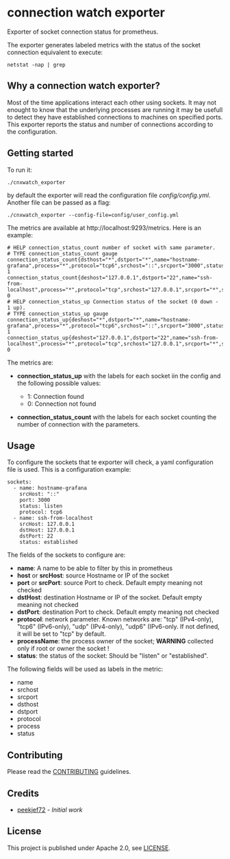 # connection watch exporter
Exporter of socket connection status for prometheus.

The exporter generates labeled metrics with the status of the socket connection equivalent to execute:
```
netstat -nap | grep
```
## Why a connection watch exporter?
Most of the time applications interact each other using sockets. It may not enought to know that the underlying processes are running it may be usefull to detect they have established connections to machines on specified ports.
This exporter reports the status and number of connections according to the configuration.

## Getting started
To run it:
```
./cnxwatch_exporter
```
by default the exporter will read the configuration file *config/config.yml*. Another file can be passed as a flag:
```
./cnxwatch_exporter --config-file=config/user_config.yml
```

The metrics are available at http://localhost:9293/metrics. Here is an example: 
```
# HELP connection_status_count number of socket with same parameter.
# TYPE connection_status_count gauge
connection_status_count{dsthost="*",dstport="*",name="hostname-grafana",process="*",protocol="tcp6",srchost="::",srcport="3000",status="listen"} 1
connection_status_count{deshost="127.0.0.1",dstport="22",name="ssh-from-localhost",process="*",protocol="tcp",srchost="127.0.0.1",srcport="*",status="established"} 0
# HELP connection_status_up Connection status of the socket (0 down - 1 up).
# TYPE connection_status_up gauge
connection_status_up{deshost="*",dstport="*",name="hostname-grafana",process="*",protocol="tcp6",srchost="::",srcport="3000",status="listen"} 1
connection_status_up{deshost="127.0.0.1",dstport="22",name="ssh-from-localhost",process="*",protocol="tcp",srchost="127.0.0.1",srcport="*",status="established"} 0
```
The metrics are:
* **connection_status_up** with the labels for each socket iin the config and the following possible values:
  - 1: Connection found
  * 0: Connection not found

* **connection_status_count** with the labels for each socket counting the number of connection with the parameters.

## Usage
To configure the sockets that te exporter will check, a yaml configuration file is used. This is a configuration example:

```
sockets:
  - name: hostname-grafana 
    srcHost: "::"
    port: 3000
    status: listen
    protocol: tcp6
  - name: ssh-from-localhost
    srcHost: 127.0.0.1
    dstHost: 127.0.0.1
    dstPort: 22
    status: established
```
The fields of the sockets to configure are:
* **name**: A name to be able to filter by this in prometheus
* **host** or **srcHost**: source Hostname or IP of the socket
* **port** or **srcPort**: source Port to check. Default empty meaning not checked
* **dstHost**: destination Hostname or IP of the socket. Default empty meaning not checked
* **dstPort**: destination Port to check. Default empty meaning not checked
* **protocol**: network parameter. Known networks are: "tcp" (IPv4-only), "tcp6" (IPv6-only), "udp" (IPv4-only), "udp6" (IPv6-only. If not defined, it will be set to "tcp" by default. 
* **processName**: the process owner of the socket; **WARNING** collected only if root or owner the socket !
* **status**: the status of the socket: Should be "listen" or "established".

The following fields will be used as labels in the metric:
* name
* srchost
* srcport
* dsthost
* dstport
* protocol
* process
* status

## Contributing
Please read the [CONTRIBUTING](https://github.com/peekjef72/cnxwatch_exporter/blob/master/CONTRIBUTING.md) guidelines.

## Credits
- [peekjef72](https://github.com/peekjef72) - *Initial work*

## License
This project is published under Apache 2.0, see [LICENSE](https://github.com/peekjef72/cnxwatch_exporter/blob/master/LICENSE).
